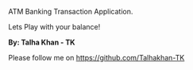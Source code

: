ATM Banking Transaction Application.

Lets Play with your balance!

**By: Talha Khan - TK**

Please follow me on https://github.com/Talhakhan-TK